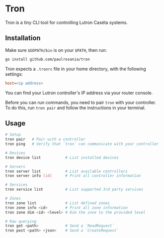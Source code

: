 # Tron

Tron is a tiny CLI tool for controlling Lutron Caséta systems.

## Installation

Make sure `$GOPATH/bin` is on your `$PATH`, then run:

```bash
go install github.com/paulrosania/tron
```

Tron expects a `.tronrc` file in your home directory, with the following
settings:

```ini
host=<ip address>
```

You can find your Lutron controller's IP address via your router console.

Before you can run commands, you need to pair `tron` with your controller. To do
this, run `tron pair` and follow the instructions in your terminal.

## Usage

```bash
# Setup
tron pair   # Pair with a controller
tron ping   # Verify that `tron` can communicate with your controller

# Devices
tron device list           # List installed devices

# Servers
tron server list           # List available controllers
tron server info [id]      # Print all controller information

# Services
tron service list          # List supported 3rd party services

# Zones
tron zone list             # List defined zones
tron zone info <id>        # Print all zone information
tron zone dim <id> <level> # Dim the zone to the provided level

# Raw querying
tron get <path>            # Send a `ReadRequest`
tron post <path> <json>    # Send a `CreateRequest`
```
